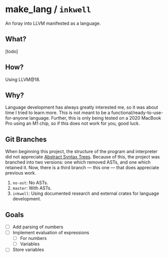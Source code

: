 # make_lang / `inkwell`
An foray into LLVM manifested as a language.

## What?
[todo]

## How?
Using LLVM@18.

## Why?
Language development has always greatly interested me, so it was about time I tried to learn more. This is not meant to be a functional/ready-to-use-for-anyone language. Further, this is only being tested on a 2020 MacBook Pro using an M1 chip, so if this does not work for you, good luck.

## Git Branches
When beginning this project, the structure of the program and interpreter did not appreciate [Abstract Syntax Trees](https://en.wikipedia.org/wiki/Abstract_syntax_tree). Because of this, the project was branched into two versions: one which removed ASTs, and one which retained it. Now, there is a third branch — this one — that does appreciate previous work.

1. `no-ast`: No ASTs.
2. `master`: With ASTs.
3. `inkwell`: Using documented research and external crates for language development.

## Goals
- [ ] Add parsing of numbers
- [ ] Implement evaluation of expressions
    - [ ] For numbers
    - [ ] Variables
- [ ] Store variables
